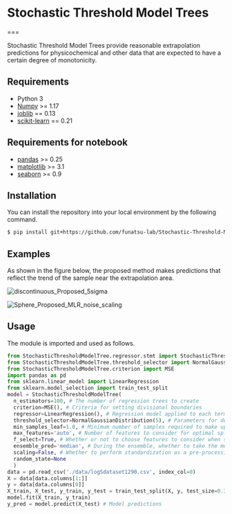 # Stochastic Threshold Model Trees
===

Stochastic Threshold Model Trees provide reasonable extrapolation predictions for physicochemical and other data that are expected to have a certain degree of monotonicity.

## Requirements
- Python 3
- [Numpy](https://numpy.org/) >= 1.17
- [joblib](https://pypi.org/project/joblib/) == 0.13
- [scikit-learn](https://scikit-learn.org/stable/) == 0.21

## Requirements for notebook
- [pandas](https://pandas.pydata.org/) >= 0.25
- [matplotlib](https://matplotlib.org/) >= 3.1
- [seaborn](https://seaborn.pydata.org/) >= 0.9

## Installation

You can install the repository into your local environment by the following command.

```bash
$ pip install git+https://github.com/funatsu-lab/Stochastic-Threshold-Model-Tree.git
```

## Examples

As shown in the figure below, the proposed method makes predictions that reflect the trend of the sample near the extrapolation area.

![discontinuous_Proposed_5sigma](https://user-images.githubusercontent.com/49966285/86465964-ad039700-bd6d-11ea-80b0-8035fc726228.png)

![Sphere_Proposed_MLR_noise_scaling](https://user-images.githubusercontent.com/49966285/86466391-7d08c380-bd6e-11ea-879c-8e9b3f9ba493.png)

## Usage

The module is imported and used as follows.

```python
from StochasticThresholdModelTree.regressor.stmt import StochasticThresholdModelTree
from StochasticThresholdModelTree.threshold_selector import NormalGaussianDistribution
from StochasticThresholdModelTree.criterion import MSE
import pandas as pd
from sklearn.linear_model import LinearRegression
from sklearn.model_selection import train_test_split
model = StochasticThresholdModelTree(
  n_estimators=100, # The number of regression trees to create
  criterion=MSE(), # Criteria for setting divisional boundaries
  regressor=LinearRegression(), # Regression model applied to each terminal node
  threshold_selector=NormalGaussianDistribution(5), # Parameters for determining the candidate division boundary
  min_samples_leaf=1.0, # Minimum number of samples required to make up a node
  max_features='auto', # Number of features to consider for optimal splitting
  f_select=True, # Whether or not to choose features to consider when splitting
  ensemble_pred='median', # During the ensemble, whether to take the mean or the median
  scaling=False, # Whether to perform standardization as a pre-processing to each terminal node
  random_state=None
  )
data = pd.read_csv('./data/logSdataset1290.csv', index_col=0)
X = data[data.columns[1:]]
y = data[data.columns[0]]
X_train, X_test, y_train, y_test = train_test_split(X, y, test_size=0.3)
model.fit(X_train, y_train)
y_pred = model.predict(X_test) # Model predictions
```
